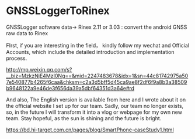 # GNSSLoggerToRinex
GNSSLogger software data-> Rinex 2.11 or 3.03 : convert the android GNSS raw data to Rinex

FIrst, if you are interesting in the field， kindly follow my wechat and Official Accounts, which include the detailed introduction and implementation process.

http://mp.weixin.qq.com/s?__biz=MzkzNjE4MzI0Ng==&mid=2247483678&idx=1&sn=44c81742975a507e540877b4265f6caa&chksm=c2a3d5bff5d45ca9ae8f2df6f9a8b3a38509b9648122a9e46de3f656da39a5dbf64351d3a64e#rd

And also, The English version is available from here and I wrote about it on the official website I set up for our team. Sadly, our team no longer exists, so, in the future I will transform it into a vlog or webpage for my own new team. Stay hopeful, as the sun is shining and the future is bright.

https://bd.hi-target.com.cn/pages/blog/SmartPhone-caseStudy1.html
